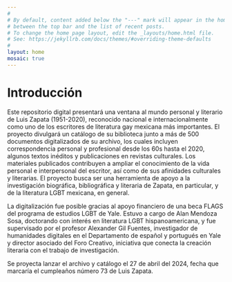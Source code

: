 ```yaml
---
#
# By default, content added below the "---" mark will appear in the home page
# between the top bar and the list of recent posts.
# To change the home page layout, edit the _layouts/home.html file.
# See: https://jekyllrb.com/docs/themes/#overriding-theme-defaults
#
layout: home
mosaic: true
---
```

<body>
<h1>Introducción</h1>
<p>Este repositorio digital presentará una ventana al mundo personal y literario de Luis Zapata (1951-2020), reconocido nacional e internacionalmente como uno de los escritores de literatura gay mexicana más importantes. El proyecto divulgará un catálogo de su biblioteca junto a más de 500 documentos digitalizados de su archivo, los cuales incluyen correspondencia personal y profesional desde los 60s hasta el 2020, algunos textos inéditos y publicaciones en revistas culturales. Los materiales publicados contribuyen a ampliar el conocimiento de la vida personal e interpersonal del escritor, así como de sus afinidades culturales y literarias. El proyecto busca ser una herramienta de apoyo a la investigación biográfica, bibliográfica y literaria de Zapata, en particular, y de la literatura LGBT mexicana, en general.</p>
<p>La digitalización fue posible gracias al apoyo financiero de una beca FLAGS del programa de estudios LGBT de Yale. Estuvo a cargo de Alan Mendoza Sosa, doctorando con interés en literatura LGBT hispanoamericana, y fue supervisado por el profesor Alexander Gil Fuentes, investigador de humanidades digitales en el Departamento de español y portugués en Yale y director asociado del Foro Creativo, iniciativa que conecta la creación literaria con el trabajo de investigación.</p>
<p>Se proyecta lanzar el archivo y catálogo el 27 de abril del 2024, fecha que marcaría el cumpleaños número 73 de Luis Zapata.</p>
</body>
<script>
    const mosaic = document.getElementById('mosaic');
    const images = [
    {% for image in site.data.images %}
        "{{ image.url | relative_url }}",
    {% endfor %}
    ];

    // Function to create an image element
    function createImage(src) {
    const image = document.createElement('img');
    image.classList.add('photo');
    image.src = src;
    image.alt = 'Image';
    return image;
    }

    // Initialize the grid with static images
    function initGrid() {
        for (let i = 0; i < 6; i++) {
        const image = createImage(images[i]);
        mosaic.appendChild(image);
    }
    }
    initGrid();
</script>
